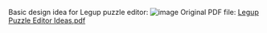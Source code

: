 Basic design idea for Legup puzzle editor:
![image](https://user-images.githubusercontent.com/46334090/172700131-03378bb8-5c99-4a4a-9f8a-0228be1c0cd0.png)
Original PDF file: [Legup Puzzle Editor Ideas.pdf](https://github.com/Bram-Hub/Legup/files/8864414/Legup.Puzzle.Editor.Ideas.pdf)

